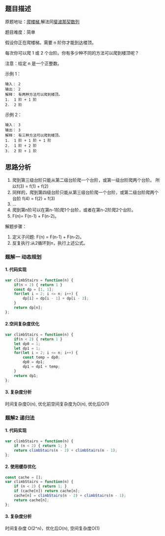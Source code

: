 ## 题目描述

原题地址：[爬楼梯](https://leetcode-cn.com/problems/climbing-stairs/),解法同[斐波那契数列](https://leetcode-cn.com/problems/fei-bo-na-qi-shu-lie-lcof/)

题目难度：简单

假设你正在爬楼梯。需要 n 阶你才能到达楼顶。

每次你可以爬 1 或 2 个台阶。你有多少种不同的方法可以爬到楼顶呢？

注意：给定 n 是一个正整数。

示例 1：
```
输入： 2
输出： 2
解释： 有两种方法可以爬到楼顶。
1.  1 阶 + 1 阶
2.  2 阶
```
示例 2：
```
输入： 3
输出： 3
解释： 有三种方法可以爬到楼顶。
1.  1 阶 + 1 阶 + 1 阶
2.  1 阶 + 2 阶
3.  2 阶 + 1 阶
```

## 思路分析
1. 爬到第三级台阶只能从第二级台阶爬一个台阶，或第一级台阶爬两个台阶。 所以f(3) = f(1) + f(2)
2. 同样的，爬到第四级台阶只能从第三级台阶爬一个台阶，或第二级台阶爬两个台阶 f(4) = f(2) + f(3)
3. ...
4. 爬到第n阶可以在第n-1阶爬1个台阶，或者在第n-2阶爬2个台阶。
5. F(n)= F(n-1) + F(n-2)。

解题步骤：
1. 定义子问题: F(n) = F(n-1) + F(n-2)。
2. 反复执行:从2循环到n，执行上述公式。
### 题解一 动态规划
#### 1. 代码实现
```js
var climbStairs = function(n) {
    if(n < 2) { return 1 }
    const dp = [1, 1];
    for(let i = 2; i <= n; i++) {
        dp[i] = dp[i - 1] + dp[i - 2];
    }
    return dp[n];
};
```
#### 2.空间复杂度优化

```js
var climbStairs = function(n) {
    if(n < 2) { return 1 }
    let dp0 = 1;
    let dp1 = 1;
    for(let i = 2; i <= n; i++) {
        const temp = dp0;
        dp0 = dp1;
        dp1 = dp1 + temp;
    }
    return dp1;
};
```
#### 3. 复杂度分析
时间复杂度O(n), 优化前空间复杂度为O(n), 优化后O(1)

### 题解2 递归法
#### 1. 代码实现
```js
var climbStairs = function(n) {
    if (n < 2) { return 1; }
    return climbStairs(n - 2) + climbStairs(n - 1);
};
```
#### 2. 使用缓存优化
```js
const cache = [];
var climbStairs = function(n) {
    if (n < 2) { return 1; }
    if (cache[n]) return cache[n];
    cache[n] = climbStairs(n - 2) + climbStairs(n - 1);
    return cache[n];
};
```
#### 3. 复杂度分析
时间复杂度 O(2^n)，优化后O(n), 空间复杂度O(1)